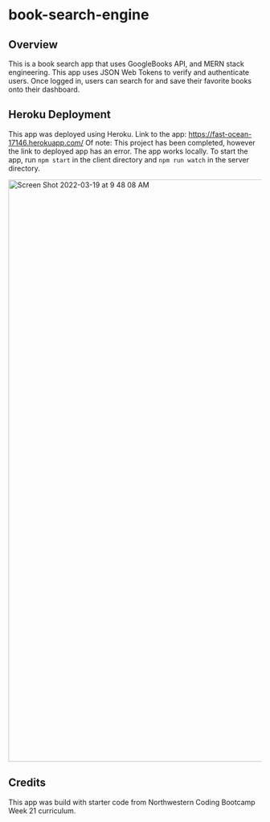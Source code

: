 # book-search-engine

## Overview
This is a book search app that uses GoogleBooks API, and MERN stack engineering. This app uses JSON Web Tokens to verify and authenticate users. Once logged in, users can search for and save their favorite books onto their dashboard.

## Heroku Deployment
This app was deployed using Heroku. Link to the app: https://fast-ocean-17146.herokuapp.com/
Of note: This project has been completed, however the link to deployed app has an error. 
The app works locally. To start the app, run `npm start` in the client directory and `npm run watch` in the server directory. 


<img width="1158" alt="Screen Shot 2022-03-19 at 9 48 08 AM" src="https://user-images.githubusercontent.com/90944910/159125914-b2e13b7d-642c-4c89-81e2-9036528e3800.png">



## Credits
This app was build with starter code from Northwestern Coding Bootcamp Week 21 curriculum. 

